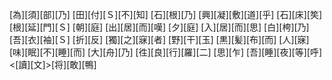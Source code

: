 [為][須][部][乃] [田][付][Ｓ][不][知] [石][根][乃] [興][凝][敷][道][乎] [石][床][笶] [根][延][門][Ｓ] [朝][庭] [出][居][而][嘆] [夕][庭] [入][居][而][思] [白][桍][乃] [吾][衣][袖][Ｓ] [折][反] [獨][之][寐][者] [野][干][玉] [黒][髪][布][而] [人][寐] [味][眠][不][睡][而] [大][舟][乃] [徃][良][行][羅][二] [思][乍] [吾][睡][夜][等][呼] <[讀][文]>[将][敢][鴨]
